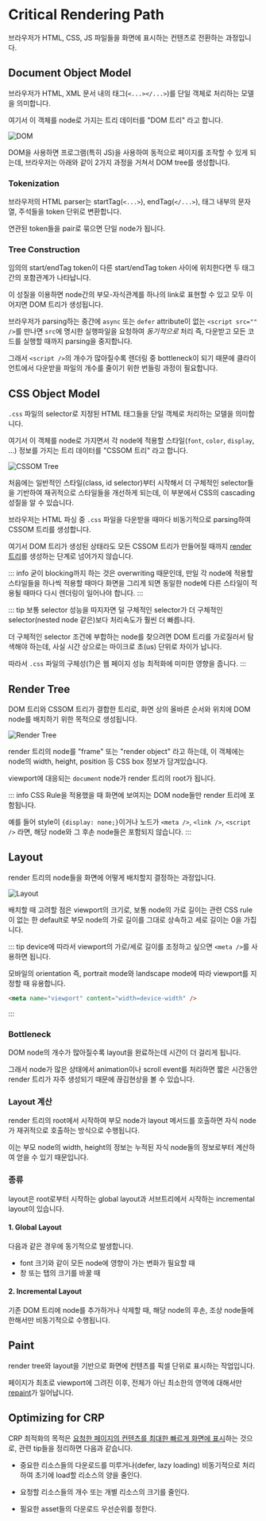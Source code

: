 # Critical Rendering Path

브라우저가 HTML, CSS, JS 파일들을 화면에 표시하는 컨텐츠로 전환하는 과정입니다.

## Document Object Model

브라우저가 HTML, XML 문서 내의 태그(`<...></...>`)를 단일 객체로 처리하는 모델을 의미합니다.

여기서 이 객체를 node로 가지는 트리 데이터를 "DOM 트리" 라고 합니다.

<Image src="../_images/dom.png" alt="DOM" />

DOM을 사용하면 프로그램(특히 JS)을 사용하여 동적으로 페이지를 조작할 수 있게 되는데, 브라우저는 아래와 같이 2가지 과정을 거쳐서 DOM tree를 생성합니다.

### Tokenization

브라우저의 HTML parser는 startTag(`<...>`), endTag(`</...>`), 태그 내부의 문자열, 주석들을 token 단위로 변환합니다.

연관된 token들을 pair로 묶으면 단일 node가 됩니다.

### Tree Construction

임의의 start/endTag token이 다른 start/endTag token 사이에 위치한다면 두 태그 간의 포함관계가 나타납니다.

이 성질을 이용하면 node간의 부모-자식관계를 하나의 link로 표현할 수 있고 모두 이어지면 DOM 트리가 생성됩니다.

브라우저가 parsing하는 중간에 `async` 또는 `defer` attribute이 없는 `<script src="" />`를 만나면 `src`에 명시한 실행파일을 요청하여 _동기적으로_ 처리 즉, 다운받고 모든 코드를 실행할 때까지 parsing을 중지합니다.

그래서 `<script />`의 개수가 많아질수록 렌더링 중 bottleneck이 되기 때문에 클라이언트에서 다운받을 파일의 개수를 줄이기 위한 번들링 과정이 필요합니다.

## CSS Object Model

`.css` 파일의 selector로 지정된 HTML 태그들을 단일 객체로 처리하는 모델을 의미합니다.

여기서 이 객체를 node로 가지면서 각 node에 적용할 스타일(`font`, `color`, `display`, ...) 정보를 가지는 트리 데이터를 "CSSOM 트리" 라고 합니다.

<Image src="../_images/cssom_tree.png" alt="CSSOM Tree" />

처음에는 일반적인 스타일(class, id selector)부터 시작해서 더 구체적인 selector들을 기반하여 재귀적으로 스타일들을 개선하게 되는데, 이 부분에서 CSS의 cascading 성질을 알 수 있습니다.

브라우저는 HTML 파싱 중 `.css` 파일을 다운받을 때마다 비동기적으로 parsing하여 CSSOM 트리를 생성합니다.

여기서 DOM 트리가 생성된 상태라도 모든 CSSOM 트리가 만들어질 때까지 [render 트리](#render-tree)를 생성하는 단계로 넘어가지 않습니다.

::: info
굳이 blocking까지 하는 것은 overwriting 때문인데, 만일 각 node에 적용할 스타일들을 하나씩 적용할 때마다 화면을 그리게 되면 동일한 node에 다른 스타일이 적용될 때마다 다시 렌더링이 일어나야 합니다.
:::

::: tip
보통 selector 성능을 따지자면 덜 구체적인 selector가 더 구체적인 selector(nested node 같은)보다 처리속도가 훨씬 더 빠릅니다.

더 구체적인 selector 조건에 부합하는 node를 찾으려면 DOM 트리를 가로질러서 탐색해야 하는데, 사실 시간 상으로는 마이크로 초(us) 단위로 차이가 납니다.

따라서 `.css` 파일의 구체성(?)은 웹 페이지 성능 최적화에 미미한 영향을 줍니다.
:::

## Render Tree

DOM 트리와 CSSOM 트리가 결합한 트리로, 화면 상의 올바른 순서와 위치에 DOM node를 배치하기 위한 목적으로 생성됩니다.

<Image src="../_images/render_tree.png" alt="Render Tree" />

render 트리의 node를 "frame" 또는 "render object" 라고 하는데, 이 객체에는 node의 width, height, position 등 CSS box 정보가 담겨있습니다.

viewport에 대응되는 `document` node가 render 트리의 root가 됩니다.

::: info
CSS Rule을 적용했을 때 화면에 보여지는 DOM node들만 render 트리에 포함됩니다.

예를 들어 style이 `{display: none;}`이거나 노드가 `<meta />`, `<link />`, `<script />` 라면, 해당 node와 그 후손 node들은 포함되지 않습니다.
:::

## Layout

render 트리의 node들을 화면에 어떻게 배치할지 결정하는 과정입니다.

<Image src="../_images/layout.jpg" alt="Layout" />

배치할 때 고려할 점은 viewport의 크기로, 보통 node의 가로 길이는 관련 CSS rule이 없는 한 default로 부모 node의 가로 길이를 그대로 상속하고 세로 길이는 0을 가집니다.

::: tip
device에 따라서 viewport의 가로/세로 길이를 조정하고 싶으면 `<meta />`를 사용하면 됩니다.

모바일의 orientation 즉, portrait mode와 landscape mode에 따라 viewport를 지정할 때 유용합니다.

```html
<meta name="viewport" content="width=device-width" />
```

:::

### Bottleneck

DOM node의 개수가 많아질수록 layout을 완료하는데 시간이 더 걸리게 됩니다.

그래서 node가 많은 상태에서 animation이나 scroll event를 처리하면 짧은 시간동안 render 트리가 자주 생성되기 때문에 끊김현상을 볼 수 있습니다.

### Layout 계산

render 트리의 root에서 시작하여 부모 node가 layout 메서드를 호출하면 자식 node가 재귀적으로 호출하는 방식으로 수행됩니다.

이는 부모 node의 width, height의 정보는 누적된 자식 node들의 정보로부터 계산하여 얻을 수 있기 때문입니다.

### 종류

layout은 root로부터 시작하는 global layout과 서브트리에서 시작하는 incremental layout이 있습니다.

#### 1. Global Layout

다음과 같은 경우에 동기적으로 발생합니다.

- font 크기와 같이 모든 node에 영향이 가는 변화가 필요할 때
- 창 또는 탭의 크기를 바꿀 때

#### 2. Incremental Layout

기존 DOM 트리에 node를 추가하거나 삭제할 때, 해당 node의 후손, 조상 node들에 한해서만 비동기적으로 수행됩니다.

## Paint

render tree와 layout을 기반으로 화면에 컨텐츠를 픽셀 단위로 표시하는 작업입니다.

페이지가 최초로 viewport에 그려진 이후, 전체가 아닌 최소한의 영역에 대해서만 [repaint](reflow_repaint.md#repaint)가 일어납니다.

## Optimizing for CRP

CRP 최적화의 목적은 <ins>요청한 페이지의 컨텐츠를 최대한 빠르게 화면에 표시</ins>하는 것으로, 관련 tip들을 정리하면 다음과 같습니다.

- 중요한 리소스들의 다운로드를 미루거나(defer, lazy loading) 비동기적으로 처리하여 초기에 load할 리소스의 양을 줄인다.

- 요청할 리소스들의 개수 또는 개별 리소스의 크기를 줄인다.

- 필요한 asset들의 다운로드 우선순위를 정한다.
